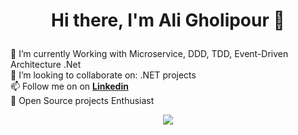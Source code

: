 #  <p align="center">Hi there, I'm Ali Gholipour 👋</p>

🔭  I’m currently Working with Microservice, DDD, TDD, Event-Driven Architecture .Net <br>
👯  I’m looking to collaborate on: .NET projects <br>
📫  Follow me on on [**Linkedin**](https://www.linkedin.com/in/aligholipour/) <br>
📖  Open Source projects Enthusiast

<!--
**aligholipour/aligholipour** is a ✨ _special_ ✨ repository because its `README.md` (this file) appears on your GitHub profile.

Here are some ideas to get you started:

- 🔭 I’m currently working on ...
- 🌱 I’m currently learning ...
- 👯 I’m looking to collaborate on ...
- 🤔 I’m looking for help with ...
- 💬 Ask me about ...
- 📫 How to reach me: ...
- 😄 Pronouns: ...
- ⚡ Fun fact: ...
-->

<p align="center">
  <a href="https://skillicons.dev">
    <img src="https://skillicons.dev/icons?i=cs,dotnet,rabbitmq,redis,visualstudio,github" />
  </a>
</p>
